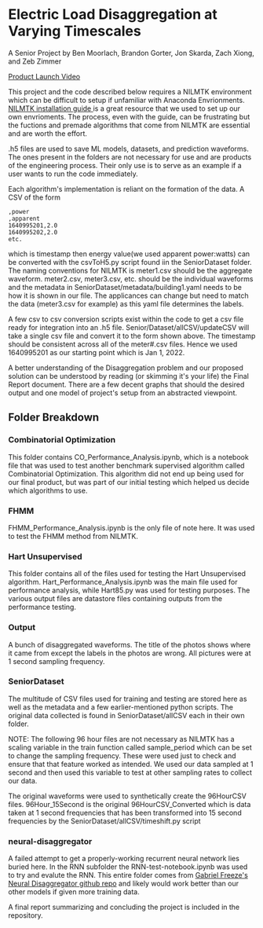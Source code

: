 # Electric Load Disaggregation at Varying Timescales
A Senior Project by Ben Moorlach, Brandon Gorter, Jon Skarda, Zach Xiong, and Zeb Zimmer

[Product Launch Video](https://youtu.be/h3MfLHuDVjE)

This project and the code described below requires a NILMTK environment which can be difficult to setup if unfamiliar with Anaconda Envrionments.
[NILMTK installation guide ](https://klemenjak.medium.com/a-step-by-step-manual-for-installing-nilmtk-bff86e3aa418) is a great resource that we used to set up our own envrioments.
The process, even with the guide, can be frustrating but the fuctions and premade algorithms that come from NILMTK are essential and are worth the effort.

.h5 files are used to save ML models, datasets, and prediction waveforms.  The ones present in the folders are not necessary for use and are products of the engineering process.
Their only use is to serve as an example if a user wants to run the code immediately. 

Each algorithm's implementation is reliant on the formation of the data.  A CSV of the form 
```csv
,power
,apparent
1640995201,2.0
1640995202,2.0
etc.
```
which is timestamp then energy value(we used apparent power:watts) can be converted with the csvToH5.py script found iin the SeniorDataset folder.  The naming conventions
for NILMTK is meter1.csv should be the aggregate waveform. meter2.csv, meter3.csv, etc. should be the individual waveforms and the metadata in SeniorDataset/metadata/building1.yaml
needs to be how it is shown in our file.  The applicances can change but need to match the data (meter3.csv for example) as this yaml file determines the labels.

A few csv to csv conversion scripts exist within the code to get a csv file ready for integration into an .h5 file.  Senior/Dataset/allCSV/updateCSV will take a single csv
file and convert it to the form shown above.  The timestamp should be consistent across all of the meter#.csv files.  Hence we used 1640995201 as our starting point which
is Jan 1, 2022.  

A better understanding of the Disaggregation problem and our proposed solution can be understood by reading (or skimming it's your life) the Final Report document.
There are a few decent graphs that should the desired output and one model of project's setup from an abstracted viewpoint.

## Folder Breakdown
### Combinatorial Optimization
This folder contains CO_Performance_Analysis.ipynb, which is a notebook file that was used to test another benchmark supervised algorithm called Combinatorial Optimization. This algorithm did not end up being used for our final product, but was part of our initial testing which helped us decide which algorithms to use.
### FHMM
FHMM_Performance_Analysis.ipynb is the only file of note here. It was used to test the FHMM method from NILMTK.  
### Hart Unsupervised
This folder contains all of the files used for testing the Hart Unsupervised algorithm. Hart_Performance_Analysis.ipynb was the main file used for performance analysis, while Hart85.py was used for testing purposes. The various output files are datastore files containing outputs from the performance testing.
### Output
A bunch of disaggregated waveforms.  The title of the photos shows where it came from except the labels in the photos are wrong. All pictures were at 1 second sampling frequency.
### SeniorDataset
The multitude of CSV files used for training and testing are stored here as well as the metadata and a few earlier-mentioned python scripts.  The original data collected 
is found in SeniorDataset/allCSV each in their own folder.  

NOTE: The following 96 hour files are not necessary as NILMTK has a scaling variable in the train function called sample_period which can be set to change the sampling frequency. 
These were used just to check and ensure that that feature worked as intended.
We used our data sampled at 1 second and then used this variable to test at other sampling rates to collect our data.

The original waveforms were used to synthetically create the 96HourCSV files.  96Hour_15Second is the original 
96HourCSV_Converted which is data taken at 1 second frequencies that has been transformed into 15 second frequencies by the SeniorDataset/allCSV/timeshift.py script
### neural-disaggregator
A failed attempt to get a properly-working recurrent neural network lies buried here.  In the RNN subfolder the RNN-test-notebook.ipynb was used to try and evalute the RNN.
This entire folder comes from [Gabriel Freeze's Neural Disaggregator github repo](https://github.com/GabrielFreeze/neural-disaggregator) and likely would work better than 
our other models if given more training data.

A final report summarizing and concluding the project is included in the repository.
